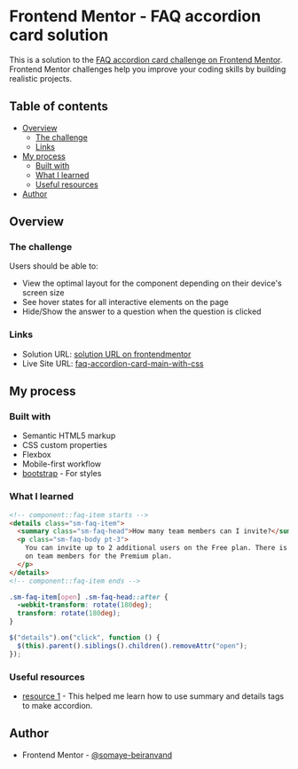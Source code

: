 # Frontend Mentor - FAQ accordion card solution

This is a solution to the [FAQ accordion card challenge on Frontend Mentor](https://www.frontendmentor.io/challenges/faq-accordion-card-XlyjD0Oam). Frontend Mentor challenges help you improve your coding skills by building realistic projects.

## Table of contents

- [Overview](#overview)
  - [The challenge](#the-challenge)
  - [Links](#links)
- [My process](#my-process)
  - [Built with](#built-with)
  - [What I learned](#what-i-learned)
  - [Useful resources](#useful-resources)
- [Author](#author)

## Overview

### The challenge

Users should be able to:

- View the optimal layout for the component depending on their device's screen size
- See hover states for all interactive elements on the page
- Hide/Show the answer to a question when the question is clicked

### Links

- Solution URL: [solution URL on frontendmentor](https://www.frontendmentor.io/solutions/faq-accordion-card-solutionpure-css-rx2p5y5OF5)
- Live Site URL: [faq-accordion-card-main-with-css](https://somaye-beiranvand.github.io/FrontendMentor-faq-accordion-card-main-with-css/)

## My process

### Built with

- Semantic HTML5 markup
- CSS custom properties
- Flexbox
- Mobile-first workflow
- [bootstrap](https://getbootstrap.com/) - For styles

### What I learned

```html
<!-- component::faq-item starts -->
<details class="sm-faq-item">
  <summary class="sm-faq-head">How many team members can I invite?</summary>
  <p class="sm-faq-body pt-3">
    You can invite up to 2 additional users on the Free plan. There is no limit
    on team members for the Premium plan.
  </p>
</details>
<!-- component::faq-item ends -->
```

```css
.sm-faq-item[open] .sm-faq-head::after {
  -webkit-transform: rotate(180deg);
  transform: rotate(180deg);
}
```

```javascript
$("details").on("click", function () {
  $(this).parent().siblings().children().removeAttr("open");
});
```

### Useful resources

- [resource 1](https://css-tricks.com/quick-reminder-that-details-summary-is-the-easiest-way-ever-to-make-an-accordion/) - This helped me learn how to use summary and details tags to make accordion.

## Author

- Frontend Mentor - [@somaye-beiranvand](https://www.frontendmentor.io/profile/somaye-beiranvand)

